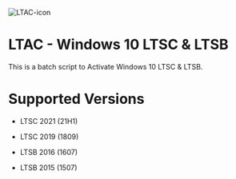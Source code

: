 ![LTAC-icon](https://github.com/buadambabaisi/Win10-LTAC/assets/81594192/07d8dbb8-5b81-4d83-90f0-0caf14f0c41b)
# LTAC - Windows 10 LTSC & LTSB
This is a batch script to Activate Windows 10 LTSC & LTSB.

# Supported Versions

- LTSC 2021 (21H1)

- LTSC 2019 (1809)

- LTSB 2016 (1607)

- LTSB 2015 (1507)
